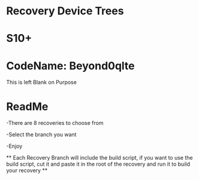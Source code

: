 # Recovery Device Trees
# S10+
# CodeName: Beyond0qlte


This is left Blank on Purpose


# ReadMe
-There are 8 recoveries to choose from

-Select the branch you want

-Enjoy



** Each Recovery Branch will include the build script, if you want to use the build script, cut it 
   and paste it in the root of the recovery and run it to build your recovery **
